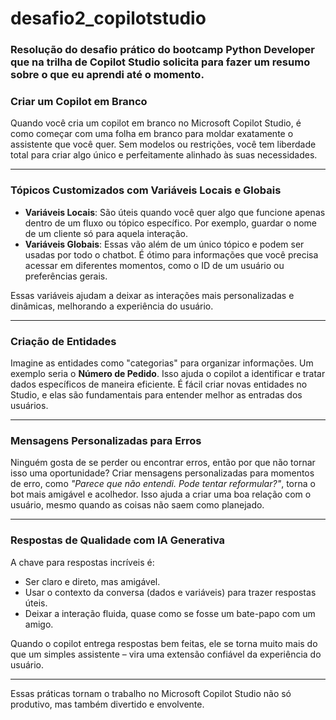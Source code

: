 # desafio2_copilotstudio
### Resolução do desafio prático do bootcamp Python Developer que na trilha de Copilot Studio solicita para fazer um resumo sobre o que eu aprendi até o momento.


### **Criar um Copilot em Branco**
Quando você cria um copilot em branco no Microsoft Copilot Studio, é como começar com uma folha em branco para moldar exatamente o assistente que você quer. Sem modelos ou restrições, você tem liberdade total para criar algo único e perfeitamente alinhado às suas necessidades.

---

### **Tópicos Customizados com Variáveis Locais e Globais**
- **Variáveis Locais**: São úteis quando você quer algo que funcione apenas dentro de um fluxo ou tópico específico. Por exemplo, guardar o nome de um cliente só para aquela interação.
- **Variáveis Globais**: Essas vão além de um único tópico e podem ser usadas por todo o chatbot. É ótimo para informações que você precisa acessar em diferentes momentos, como o ID de um usuário ou preferências gerais.

Essas variáveis ajudam a deixar as interações mais personalizadas e dinâmicas, melhorando a experiência do usuário.

---

### **Criação de Entidades**
Imagine as entidades como "categorias" para organizar informações. Um exemplo seria o **Número de Pedido**. Isso ajuda o copilot a identificar e tratar dados específicos de maneira eficiente. É fácil criar novas entidades no Studio, e elas são fundamentais para entender melhor as entradas dos usuários.

---

### **Mensagens Personalizadas para Erros**
Ninguém gosta de se perder ou encontrar erros, então por que não tornar isso uma oportunidade? Criar mensagens personalizadas para momentos de erro, como *"Parece que não entendi. Pode tentar reformular?"*, torna o bot mais amigável e acolhedor. Isso ajuda a criar uma boa relação com o usuário, mesmo quando as coisas não saem como planejado.

---

### **Respostas de Qualidade com IA Generativa**
A chave para respostas incríveis é:
- Ser claro e direto, mas amigável.
- Usar o contexto da conversa (dados e variáveis) para trazer respostas úteis.
- Deixar a interação fluida, quase como se fosse um bate-papo com um amigo.

Quando o copilot entrega respostas bem feitas, ele se torna muito mais do que um simples assistente – vira uma extensão confiável da experiência do usuário.

---

Essas práticas tornam o trabalho no Microsoft Copilot Studio não só produtivo, mas também divertido e envolvente.

